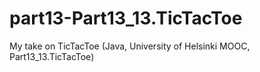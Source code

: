 # part13-Part13_13.TicTacToe
My take on TicTacToe (Java, University of Helsinki MOOC, Part13_13.TicTacToe)
